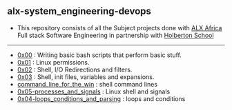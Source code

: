 ## alx-system_engineering-devops

- This repository consists of all the Subject projects done with [ALX Africa](https://www.alxafrica.com/) Full stack Software Engineering in partnership with [Holberton School](https://www.holbertonschool.com/)

---

- [0x00](./0x00-shell_basics) : Writing basic bash scripts that perform basic stuff.
- [0x01](./0x01-shell_permissions) : Linux permissions.
- [0x02](./0x02-shell_redirections) : Shell, I/O Redirections and filters.
- [0x03](./0x03-shell_variables_expansions) : Shell, init files, variables and expansions.
- [command_line_for_the_win](./command_line_for_the_win) : shell command lines
- [0x05-processes_and_signals](./0x05-processes_and_signals) : Linux shell and signals
- [0x04-loops_conditions_and_parsing](./0x04-loops_conditions_and_parsing) : loops and conditions

